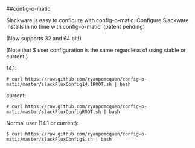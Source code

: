 ##config-o-matic

Slackware is easy to configure with config-o-matic.
Configure Slackware installs in no time with config-o-matic! (patent pending)

(Now supports 32 and 64 bit!)

(Note that $ user configuration is the same regardless of using stable or current.)


14.1:

    # curl https://raw.github.com/ryanpcmcquen/config-o-matic/master/slackFluxConfig14.1ROOT.sh | bash

current:

    # curl https://raw.github.com/ryanpcmcquen/config-o-matic/master/slackFluxConfigROOT.sh | bash

Normal user (14.1 or current):

    $ curl https://raw.github.com/ryanpcmcquen/config-o-matic/master/slackFluxConfig$.sh | bash
